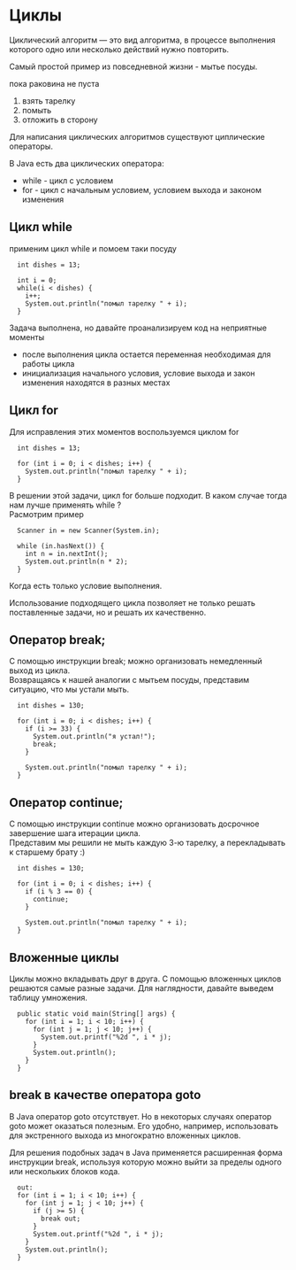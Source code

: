# Циклы
Циклический алгоритм — это вид алгоритма, в процессе выполнения которого одно или несколько действий нужно повторить.

Самый простой пример из повседневной жизни - мытье посуды.

пока раковина не пуста
1. взять тарелку
2. помыть 
3. отложить в сторону  

Для написания циклических алгоритмов существуют циплические операторы.

В Java есть два циклических оператора:
- while - цикл с условием
- for - цикл с начальным условием, условием выхода и законом изменения

## Цикл while
применим цикл while и помоем таки посуду
```
  int dishes = 13;

  int i = 0;
  while(i < dishes) {
    i++;
    System.out.println("помыл тарелку " + i);
  }
```
Задача выполнена, но давайте проанализируем код на неприятные моменты
- после выполнения цикла остается переменная необходимая для работы цикла
- инициализация начального условия, условие выхода и закон изменения находятся в разных местах

## Цикл for
Для исправления этих моментов воспользуемся циклом for
```
  int dishes = 13;

  for (int i = 0; i < dishes; i++) {
    System.out.println("помыл тарелку " + i);
  }
```
В решении этой задачи, цикл for больше подходит. В каком случае тогда нам лучше применять while ?  
Расмотрим пример

```
  Scanner in = new Scanner(System.in);

  while (in.hasNext()) {
    int n = in.nextInt();
    System.out.println(n * 2);
  }
```
Когда есть только условие выполнения.

Использование подходящего цикла позволяет не только решать поставленные задачи, но и решать их качественно.


## Оператор break;
С помощью инструкции break; можно организовать немедленный выход из цикла.  
Возвращаясь к нашей аналогии с мытьем посуды, представим ситуацию, что мы устали мыть.

```
  int dishes = 130;

  for (int i = 0; i < dishes; i++) {
    if (i >= 33) {
      System.out.println("я устал!");
      break;
    }

    System.out.println("помыл тарелку " + i);
  }
```

## Оператор continue;
С помощью инструкции continue можно организовать досрочное завершение шага итерации цикла.  
Представим мы решили не мыть каждую 3-ю тарелку, а перекладывать к старшему брату :)
```
  int dishes = 130;

  for (int i = 0; i < dishes; i++) {
    if (i % 3 == 0) {
      continue;
    }

    System.out.println("помыл тарелку " + i);
  }
```
## Вложенные циклы
Циклы можно вкладывать друг в друга. С помощью вложенных циклов решаются самые разные задачи.
Для наглядности, давайте выведем таблицу умножения.
```
  public static void main(String[] args) {
    for (int i = 1; i < 10; i++) {
      for (int j = 1; j < 10; j++) {
        System.out.printf("%2d ", i * j);
      }
      System.out.println();
    }
  }
```
## break в качестве оператора goto
В Java оператор goto отсутствует. Но в некоторых случаях оператор goto может оказаться полезным. Его удобно, например, использовать для экстренного выхода из многократно вложенных циклов.

Для решения подобных задач в Java применяется расширенная форма инструкции break, используя которую можно выйти за пределы одного или нескольких блоков кода. 
```
  out:
  for (int i = 1; i < 10; i++) {
    for (int j = 1; j < 10; j++) {
      if (j >= 5) {
        break out;
      }
      System.out.printf("%2d ", i * j);
    }
    System.out.println();
  }
```
